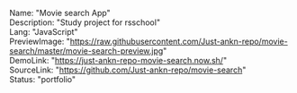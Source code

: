 Name: "Movie search App"   
Description: "Study project for rsschool"   
Lang: "JavaScript"    
PreviewImage: "https://raw.githubusercontent.com/Just-ankn-repo/movie-search/master/movie-search-preview.jpg"   
DemoLink: "https://just-ankn-repo-movie-search.now.sh/"    
SourceLink: "https://github.com/Just-ankn-repo/movie-search"   
Status: "portfolio"   
